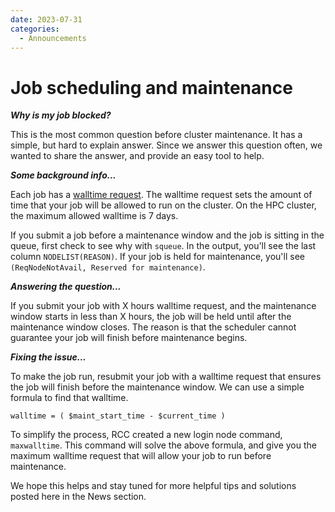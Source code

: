 ```yaml
---
date: 2023-07-31
categories:
  - Announcements
---
```


# Job scheduling and maintenance

***Why is my job blocked?***

This is the most common question before cluster maintenance. It has a simple, but hard to explain answer. Since we answer this question often, we wanted to share the answer, and provide an easy tool to help.

<!-- more -->

***Some background info...***

Each job has a [walltime request](../../user-guide/jobs/running-jobs.md#time). The walltime request sets the amount of time that your job will be allowed to run on the cluster. On the HPC cluster, the maximum allowed walltime is 7 days.

If you submit a job before a maintenance window and the job is sitting in the queue, first check to see why with `squeue`. In the output, you'll see the last column `NODELIST(REASON)`. If your job is held for maintenance, you'll see `(ReqNodeNotAvail, Reserved for maintenance)`.

***Answering the question...***

If you submit your job with X hours walltime request, and the maintenance window starts in less than X hours, the job will be held until after the maintenance window closes. The reason is that the scheduler cannot guarantee your job will finish before maintenance begins.

***Fixing the issue...***

To make the job run, resubmit your job with a walltime request that ensures the job will finish before the maintenance window. We can use a simple formula to find that walltime.

`walltime = ( $maint_start_time - $current_time )`

To simplify the process, RCC created a new login node command, `maxwalltime`. This command will solve the above formula, and give you the maximum walltime request that will allow your job to run before maintenance.

We hope this helps and stay tuned for more helpful tips and solutions posted here in the News section.
